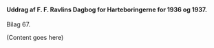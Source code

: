 #### Uddrag af F. F. Ravlins Dagbog for Harteboringerne for 1936 og 1937.

Bilag 67.

(Content goes here)
